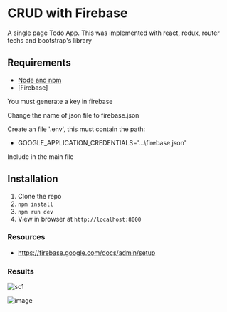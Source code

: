 # CRUD with Firebase

A single page Todo App. This was implemented with react, redux, router techs and bootstrap's library

## Requirements

- [Node and npm](http://nodejs.org)
- [Firebase]

You must generate a key in firebase

Change the name of json file to firebase.json

Create an file '.env', this must contain the path:

- GOOGLE_APPLICATION_CREDENTIALS='...\firebase.json'

Include in the main file

## Installation

1. Clone the repo
2. `npm install`
3. `npm run dev`
4. View in browser at `http://localhost:8000`

### Resources

- https://firebase.google.com/docs/admin/setup

### Results

![sc1](https://user-images.githubusercontent.com/69781012/210018672-3418a6a4-1c85-4168-993b-7b73ca3914d9.PNG)

![image](https://user-images.githubusercontent.com/69781012/210018829-971a0b2c-ce2a-43aa-ad7b-7cb67718af39.png)
